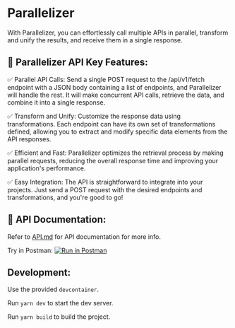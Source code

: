 # Parallelizer

With Parallelizer, you can effortlessly call multiple APIs in parallel, transform and unify the results, and receive them in a single response.

## 🚀 Parallelizer API Key Features:

✅ Parallel API Calls: Send a single POST request to the /api/v1/fetch endpoint with a JSON body containing a list of endpoints, and Parallelizer will handle the rest. It will make concurrent API calls, retrieve the data, and combine it into a single response.

✅ Transform and Unify: Customize the response data using transformations. Each endpoint can have its own set of transformations defined, allowing you to extract and modify specific data elements from the API responses.

✅ Efficient and Fast: Parallelizer optimizes the retrieval process by making parallel requests, reducing the overall response time and improving your application's performance.

✅ Easy Integration: The API is straightforward to integrate into your projects. Just send a POST request with the desired endpoints and transformations, and you're good to go!

## 🔗 API Documentation:
Refer to [API.md](API.md) for API documentation for more info.

Try in Postman: [![Run in Postman](https://run.pstmn.io/button.svg)](https://app.getpostman.com/run-collection/22386333-be60f02c-9284-463c-9141-518a78b486d9?action=collection%2Ffork&collection-url=entityId%3D22386333-be60f02c-9284-463c-9141-518a78b486d9%26entityType%3Dcollection%26workspaceId%3D4cb4b3e0-8401-4c9d-af58-4440164a94f7)

## Development:
Use the provided `devcontainer`.

Run `yarn dev` to start the dev server.

Run `yarn build` to build the project.